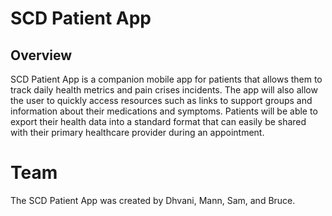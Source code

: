 # SCD Patient App

## Overview

SCD Patient App is a companion mobile app for patients that allows them to track daily health metrics and pain crises incidents. The app will also allow the user to quickly access resources such as links to support groups and information about their medications and symptoms. Patients will be able to export their health data into a standard format that can easily be shared with their primary healthcare provider during an appointment.

# Team
The SCD Patient App was created by Dhvani, Mann, Sam, and Bruce.